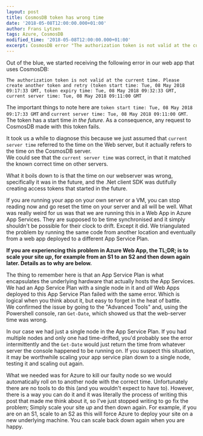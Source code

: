 ```yaml
---
layout: post
title: CosmosDB token has wrong time
date: '2018-05-08T12:00:00.000+01:00'
author: Frans Lytzen
tags: Azure, CosmosDB
modified_time: '2018-05-08T12:00:00.000+01:00'
excerpt: CosmosDB error "The authorization token is not valid at the current time" and how to fix it.
---
```

Out of the blue, we started receiving the following error in our web app that uses CosmosDB:

```
The authorization token is not valid at the current time. Please create another token and retry (token start time: Tue, 08 May 2018 09:17:33 GMT, token expiry time: Tue, 08 May 2018 09:32:33 GMT, current server time: Tue, 08 May 2018 09:11:00 GMT
```

The important things to note here are `token start time: Tue, 08 May 2018 09:17:33 GMT` and `current server time: Tue, 08 May 2018 09:11:00 GMT`.  
The token has a start time *in the future*. As a consequence, any request to CosmosDB made with this token fails.

It took us a while to diagnose this because we just assumed that `current server time` referred to the time on the Web server, but it actually refers to the time on the CosmosDB server.  
We could see that the `current server time` was correct, in that it matched the known correct time on other servers.

What it boils down to is that the time on our webserver was wrong, specifically it was in the future, and the .Net client SDK was dutifully creating access tokens that started in the future.

If you are running your app on your own server or a VM, you can stop reading now and go reset the time on your server and all will be well. What was really weird for us was that we are running this in a Web App in Azure App Services. They are supposed to be time synchronised and it simply shouldn't be possible for their clock to drift. Except it did. We triangulated the problem by running the same code from another location and eventually from a web app deployed to a different App Service Plan.  

**If you are experiencing this problem in Azure Web App, the TL;DR; is to scale your site *up*, for example from an S1 to an S2 and then down again later. Details as to why are below.**

The thing to remember here is that an App Service Plan is what encapsulates the underlying hardware that actually hosts the App Services. We had an App Service Plan with a single node in it and *all* Web Apps deployed to this App Service Plan failed with the same error. Which is logical when you think about it, but easy to forget in the heat of battle.  
We confirmed the issue by going to the "Advanced Tools" and, using the Powershell console, ran `Get-Date`, which showed us that the web-server time was wrong.  

In our case we had just a single node in the App Service Plan. If you had multiple nodes and only one had time-drifted, you'd probably see the error intermittently and the `Get-Date` would just return the time from whatever server the console happened to be running on. If you suspect this situation, it may be worthwhile scaling your app service plan down to a single node, testing it and scaling out again.  

What we needed was for Azure to kill our faulty node so we would automatically roll on to another node with the correct time. Unfortunately there are no tools to do this (and you wouldn't expect to have to). However, there is a way you can do it and it was literally the process of writing this post that made me think about it, so I've just stopped writing to go fix the problem; Simply scale your site *up* and then down again. For example, if you are on an S1, scale to an S2 as this will force Azure to deploy your site on a new underlying machine. You can scale back down again when you are happy.
